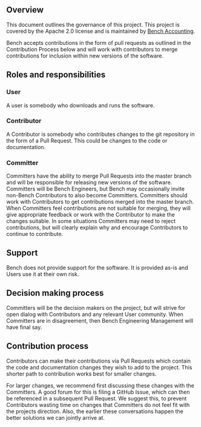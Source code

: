 ## Overview

This document outlines the governance of this project. This project is covered
by the Apache 2.0 license and is maintained by [Bench
Accounting](https://github.com/BenchLabs/).

Bench accepts contributions in the form of pull requests as outlined in the
Contribution Process below and will work with contributors to merge
contributions for inclusion within new versions of the software.

## Roles and responsibilities

### User

A user is somebody who downloads and runs the software.

### Contributor

A Contributor is somebody who contributes changes to the git repository in the
form of a Pull Request. This could be changes to the code or documentation.

### Committer

Committers have the ability to merge Pull Requests into the master branch and
will be responsible for releasing new versions of the software. Committers will
be Bench Engineers, but Bench may occasionally invite non-Bench Contributors to
also become Committers. Committers should work with Contributors to get
contributions merged into the master branch. When Committers feel contributions
are not suitable for merging, they will give appropriate feedback or work with
the Contributor to make the changes suitable. In some situations Committers may
need to reject contributions, but will clearly explain why and encourage
Contributors to continue to contribute.

## Support

Bench does not provide support for the software. It is provided as-is and Users
use it at their own risk.

## Decision making process

Committers will be the decision makers on the project, but will strive for open
dialog with Contributors and any relevant User community. When Committers are in
disagreement, then Bench Engineering Management will have final say.

## Contribution process

Contributors can make their contributions via Pull Requests which contain the
code and documentation changes they wish to add to the project. This shorter
path to contribution works best for smaller changes.

For larger changes, we recommend first discussing these changes with the
Committers. A good forum for this is filing a GitHub Issue, which can then be
referenced in a subsequent Pull Request. We suggest this, to prevent
Contributors wasting time on changes that Committers do not feel fit with the
projects direction. Also, the earlier these conversations happen the better
solutions we can jointly arrive at.
